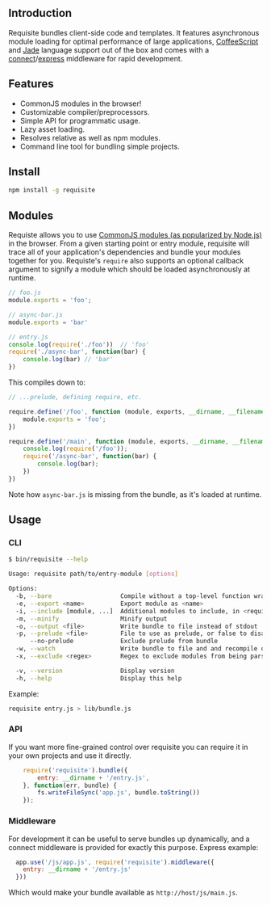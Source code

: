 ## Introduction
Requisite bundles client-side code and templates. It features asynchronous
module loading for optimal performance of large applications,
[CoffeeScript][coffeescript] and [Jade][jade] language support out of the box
and comes with a [connect][connect]/[express][express] middleware for rapid
development.

## Features
- CommonJS modules in the browser!
- Customizable compiler/preprocessors.
- Simple API for programmatic usage.
- Lazy asset loading.
- Resolves relative as well as npm modules.
- Command line tool for bundling simple projects.

## Install
```bash
npm install -g requisite
```

## Modules
Requiste allows you to use [CommonJS modules (as popularized by
Node.js)][commonjs] in the browser. From a given starting point or entry module,
requisite will trace all of your application's dependencies and bundle your
modules together for you.  Requiste's `require` also supports an optional
callback argument to signify a module which should be loaded asynchronously at
runtime.

```javascript
// foo.js
module.exports = 'foo';

// async-bar.js
module.exports = 'bar'

// entry.js
console.log(require('./foo'))  // 'foo'
require('./async-bar', function(bar) {
    console.log(bar) // 'bar'
})
```

This compiles down to:

```javascript
// ...prelude, defining require, etc.

require.define('/foo', function (module, exports, __dirname, __filename) {
    module.exports = 'foo';
})

require.define('/main', function (module, exports, __dirname, __filename) {
    console.log(require('/foo'));
    require('/async-bar', function(bar) {
        console.log(bar);
    })
})
```

Note how `async-bar.js` is missing from the bundle, as it's loaded at runtime.

## Usage
### CLI
```bash
$ bin/requisite --help

Usage: requisite path/to/entry-module [options]

Options:
  -b, --bare                   Compile without a top-level function wrapper
  -e, --export <name>          Export module as <name>
  -i, --include [module, ...]  Additional modules to include, in <require as>:<path to module> format
  -m, --minify                 Minify output
  -o, --output <file>          Write bundle to file instead of stdout
  -p, --prelude <file>         File to use as prelude, or false to disable
      --no-prelude             Exclude prelude from bundle
  -w, --watch                  Write bundle to file and and recompile on file changes
  -x, --exclude <regex>        Regex to exclude modules from being parsed

  -v, --version                Display version
  -h, --help                   Display this help
```

Example:
```bash
requisite entry.js > lib/bundle.js
```

### API
If you want more fine-grained control over requisite you can require it in your
own projects and use it directly.

```javascript
    require('requisite').bundle({
        entry: __dirname + '/entry.js',
    }, function(err, bundle) {
        fs.writeFileSync('app.js', bundle.toString())
    });
```

### Middleware
For development it can be useful to serve bundles up dynamically, and a connect
middleware is provided for exactly this purpose. Express example:

```javascript
  app.use('/js/app.js', require('requisite').middleware({
    entry: __dirname + '/entry.js'
  }))
```

Which would make your bundle available as `http://host/js/main.js`.

[coffeescript]: http://coffeescript.org
[commonjs]: http://nodejs.org/docs/latest/api/modules.html#modules_modules
[connect]: http://www.senchalabs.org/connect/
[express]: http://expressjs.com/
[jade]: http://jade-lang.com
